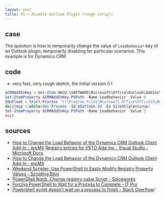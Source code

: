 ```yaml
---
layout: post
title: PS > Disable Outlook Plugin (rough script)
---
```

## case
The question is how to temporarily change the value of `Loadbehavior` key of an Outlook plugin, temporarily disabling for particular scenarios. This example is for Dynamics CRM

## code
* very fast, very rough sketch, the initial version 0.1

```powershell
$CRMAddInKey = Get-Item HKCU:\SOFTWARE\Microsoft\Office\Outlook\Addins\crmaddin.Addin\
Set-ItemProperty $CRMAddInKey.PSPath -Name Loadbehavior -Value 0
$Outlook = Start-Process "C:\Program Files\Microsoft Office\Office15\OUTLOOK.EXE" -PassThru
do{sleep 1}while(Get-Process -Id $Outlook.Id -Ea SilentlyContinue)
Set-ItemProperty $CRMAddInKey.PSPath -Name Loadbehavior -Value 3
exit
```

## sources
* [How to Change the Load Behavior of the Dynamics CRM Outlook Client Add-In - proMX](https://promx.net/en/2016/12/how-to-change-the-load-behavior-of-the-dynamics-crm-outlook-client-add-in/)
 [Registry entries for VSTO Add-ins - Visual Studio - Microsoft Docs](https://docs.microsoft.com/en-us/visualstudio/vsto/registry-entries-for-vsto-add-ins?view=vs-2019#LoadBehavior)
* [How to Change the Load Behavior of the Dynamics CRM Outlook Client Add-In - proMX](https://promx.net/en/2016/12/how-to-change-the-load-behavior-of-the-dynamics-crm-outlook-client-add-in/)
* [Weekend Scripter: Use PowerShell to Easily Modify Registry Property Values - Scripting Blog](https://devblogs.microsoft.com/scripting/weekend-scripter-use-powershell-to-easily-modify-registry-property-values/)
* [PowerShell Noob..Change registry value Script - Spiceworks](https://community.spiceworks.com/topic/2242482-powershell-noob-change-registry-value-script)
* [Forcing PowerShell to Wait for a Process to Complete - IT Pro](https://www.itprotoday.com/powershell/forcing-powershell-wait-process-complete)
* [Powershell script doesn't wait on a process to finish - Stack Overflow](https://stackoverflow.com/questions/44522819/powershell-script-doesnt-wait-on-a-process-to-finish)/